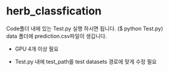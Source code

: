 # herb_classfication
Code폴더 내에 있는 Test.py 실행 하시면 됩니다. ($ python Test.py)     
data 폴더에 prediction.csv파일이 생깁니다.

* GPU 4개 이상 필요
+ Test.py 내에 test_path를 test datasets 경로에 맞게 수정 필요
